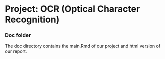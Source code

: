 # Project: OCR (Optical Character Recognition) 

### Doc folder

The doc directory contains the main.Rmd of our project and html version of our report.
